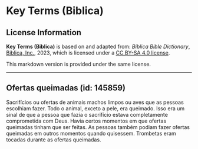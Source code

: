 # Key Terms (Biblica)

## License Information

**Key Terms (Biblica)** is based on and adapted from: _Biblica Bible Dictionary_, [Biblica, Inc.](https://www.biblica.com/), 2023, which is licensed under a [CC BY-SA 4.0 license](https://creativecommons.org/licenses/by-sa/4.0/legalcode.en).

This markdown version is provided under the same license.



--------------------------------

## Ofertas queimadas (id: 145859)

Sacrifícios ou ofertas de animais machos limpos ou aves que as pessoas escolhiam fazer. Todo o animal, exceto a pele, era queimado. Isso era um sinal de que a pessoa que fazia o sacrifício estava completamente comprometida com Deus. Havia certos momentos em que ofertas queimadas tinham que ser feitas. As pessoas também podiam fazer ofertas queimadas em outros momentos quando quisessem. Trombetas eram tocadas durante as ofertas queimadas.


